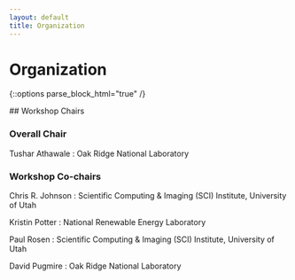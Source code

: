 ```yaml
---
layout: default
title: Organization
---
```


# Organization

{::options parse_block_html="true" /}

<div class="left">
## Workshop Chairs

### Overall Chair

Tushar Athawale
: Oak Ridge National Laboratory


### Workshop Co-chairs

Chris R. Johnson
: Scientific Computing & Imaging (SCI) Institute, University of Utah

Kristin Potter
: National Renewable Energy Laboratory
  
Paul Rosen
: Scientific Computing & Imaging (SCI) Institute, University of Utah

David Pugmire
: Oak Ridge National Laboratory

</div>
